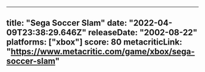 
---
title: "Sega Soccer Slam"
date: "2022-04-09T23:38:29.646Z"
releaseDate: "2002-08-22"
platforms: ["xbox"]
score: 80
metacriticLink: "https://www.metacritic.com/game/xbox/sega-soccer-slam"
---
